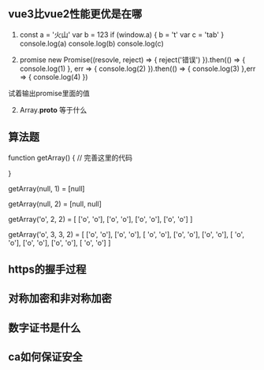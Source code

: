 ## vue3比vue2性能更优是在哪
1. const a = '火山'
   var b = 123
   if (window.a) {
     b = 't'
     var c = 'tab'
   }
console.log(a)
console.log(b)
console.log(c)

2. promise
new Promise((resovle, reject) => {
     reject('错误')
}).then(() => {
 console.log(1)
}, err => {
  console.log(2)
}).then(() => {
  console.log(3)
},err => {
  console.log(4)
})

试着输出promise里面的值




2. Array.__proto__ 等于什么

## 算法题

function getArray() {
 // 完善这里的代码

 }

getArray(null, 1) = [null]

getArray(null, 2) = [null, null]

getArray('o', 2, 2) = [
  ['o', 'o'], ['o', 'o'],
  ['o', 'o'], ['o', 'o']
]

getArray('o', 3, 3, 2) = [
  ['o', 'o'], ['o', 'o'], [ 'o', 'o'],
  ['o', 'o'], ['o', 'o'], [ 'o', 'o'],
  ['o', 'o'], ['o', 'o'], [ 'o', 'o']
]

## https的握手过程


## 对称加密和非对称加密

## 数字证书是什么

## ca如何保证安全

